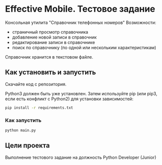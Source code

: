 # Effective Mobile. Тестовое задание

Консольная утилита "Справочник телефонных номеров"
Возможности:

* страничный просмотр справочника
* добавление новой записи в справочник
* редактирование записи в справочнике
* поиск по справочнику (по одной или нескольким характеристикам)

Справочник хранится в текстовом файле.

## Как установить и запустить

Скачайте код с репозитория.

Python3 должен быть уже установлен. Затем используйте pip (или pip3, если есть конфликт с Python2) для установки зависимостей:

```bash
pip install -r requirements.txt
```

### Как запустить

```bash
python main.py
```

## Цели проекта

Выполнение тестового задание на должность Python Developer (Junior)
